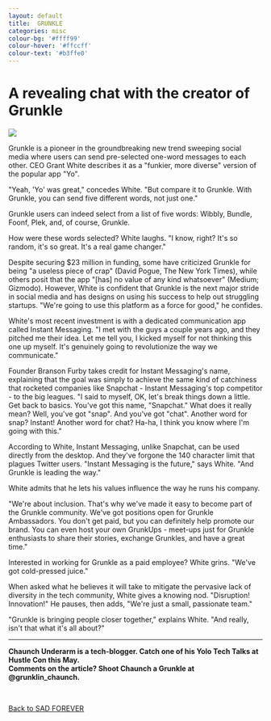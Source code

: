 ```yaml
---
layout: default
title:  GRUNKLE
categories: misc
colour-bg: '#ffff99'
colour-hover: '#ffccff'
colour-text: '#b3ffe0'
---
```

<div class="misc-sotry">
  <h1>A revealing chat with the creator of Grunkle</h1>
  <img src="/assets/businessman.jpg">

  <p>Grunkle is a pioneer in the groundbreaking new trend sweeping social media where users
  can send pre-selected one-word messages to each other. CEO Grant White describes it as a "funkier, more diverse"
  version of the popular app "Yo".</p>
  <p>"Yeah, 'Yo' was great," concedes White. "But compare it to Grunkle. With Grunkle, you can send five different words,
  not just one."</p>
  <p>Grunkle users can indeed select from a list of five words: Wibbly, Bundle, Foonf, Plek, and, of course, Grunkle.</p>
  <p>How were these words selected? White laughs. "I know, right? It's so random, it's so great. It's a real game changer."</p>

  <p>Despite securing $23 million in funding, some have criticized Grunkle for being "a useless piece of crap"
  (David Pogue, The New York Times), while others posit that the app "[has] no value of any kind whatsoever"
  (Medium; Gizmodo). However, White is confident that Grunkle is the next major stride in social media and has designs
  on using his success to help out struggling startups. "We're going to use this platform as a force for good," he confides.</p>

  <p>White's most recent investment is with a dedicated communication app called Instant Messaging.
  "I met with the guys a couple years ago, and they pitched me their idea. Let me tell you, I kicked myself for not thinking
  this one up myself. It's genuinely going to revolutionize the way we communicate."</p>

  <p>Founder Branson Furby takes credit for Instant Messaging's name, explaining that
  the goal was simply to achieve the same kind of catchiness that rocketed companies like Snapchat -
  Instant Messaging's top competitor - to the big leagues. "I said to myself, OK, let's break things down a little.
  Get back to basics. You've got this name, "Snapchat." What does it really mean? Well, you've got "snap". And you've got "chat".
  Another word for snap? Instant! Another word for chat? Ha-ha, I think you know where I'm going with this."</p>

  <p>According to White, Instant Messaging, unlike Snapchat, can be used directly from the desktop. And they've forgone the
  140 character limit that plagues Twitter users. "Instant Messaging is the future," says White. "And Grunkle is leading the way."</p>

  <p>White admits that he lets his values influence the way he runs his company.</p>

  <p>"We're about inclusion. That's why we've made it easy to become part of the Grunkle community. We've got positions open
  for Grunkle Ambassadors. You don't get paid, but you can definitely help promote our brand. You can even host your own
  GrunkUps - meet-ups just for Grunkle enthusiasts to share their stories, exchange Grunkles, and have a great time."

  <p>Interested in working for Grunkle as a paid employee? White grins. "We've got cold-pressed juice."</p>

  <p>When asked what he believes it will take to mitigate the pervasive lack of diversity in the tech community,
  White gives a knowing nod. "Disruption! Innovation!" He pauses, then adds, "We're just a small, passionate team."</p>

  <p>"Grunkle is bringing people closer together," explains White. "And really, isn't that what it's all about?"</p>
  <hr />
  <p><b>Chaunch Underarm is a tech-blogger. Catch one of his Yolo Tech Talks at Hustle Con this May.<br />
  Comments on the article? Shoot Chaunch a Grunkle at @grunklin_chaunch.</b></p>

  <br />
  <p><u><a href="/index.html">Back to SAD FOREVER</a></u></p>